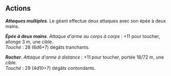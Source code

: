 ## Actions
_**Attaques multiples**_. Le géant effectue deux attaques avec son épée à deux mains.

_**Épée à deux mains**_. _Attaque d'arme au corps à corps_ : +11 pour toucher, allonge 3 m, une cible.  
_Touché_ : 28 (6d6+7) dégâts tranchants.

_**Rocher**_. _Attaque d'arme à distance_ : +11 pour toucher, portée 18/72 m, une cible.  
_Touché_ : 29 (4d10+7) dégâts contondants.
